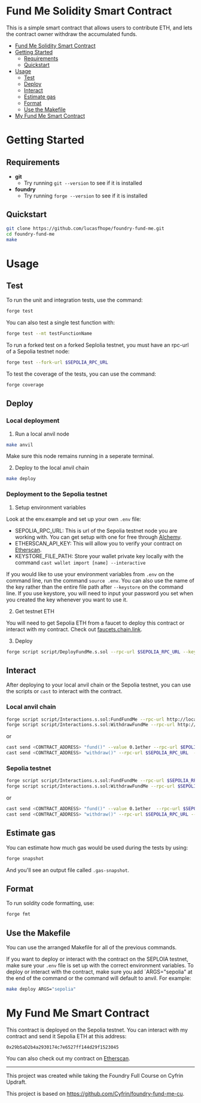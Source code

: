 # Fund Me Solidity Smart Contract

This is a simple smart contract that allows users to contribute ETH, and lets the contract owner withdraw the accumulated funds.

- [Fund Me Solidity Smart Contract](#fund-me-solidity-smart-contract)
- [Getting Started](#getting-started)
  - [Requirements](#requirements)
  - [Quickstart](#quickstart)
- [Usage](#usage)
  - [Test](#test)
  - [Deploy](#deploy)
  - [Interact](#interact)
  - [Estimate gas](#estimate-gas)
  - [Format](#format)
  - [Use the Makefile](#use-the-makefile)
- [My Fund Me Smart Contract](#my-fund-me-smart-contract)

# Getting Started

## Requirements

- **git**
    - Try running `git --version` to see if it is installed
- **foundry**
    - Try running `forge --version` to see if it is installed

## Quickstart

```bash
git clone https://github.com/lucasfhope/foundry-fund-me.git
cd foundry-fund-me
make
```

# Usage

## Test

To run the unit and integration tests, use the command:

```bash
forge test
```

You can also test a single test function with:

```bash
forge test --mt testFunctionName
```

To run a forked test on a forked Seplolia testnet, you must have an rpc-url of a Sepolia testnet node:

```bash
forge test --fork-url $SEPOLIA_RPC_URL
```

To test the coverage of the tests, you can use the command:

```bash
forge coverage
```

## Deploy

### Local deployment

1. Run a local anvil node

```bash
make anvil
```

Make sure this node remains running in a seperate terminal.

2. Deploy to the local anvil chain

```bash
make deploy
```

### Deployment to the Sepolia testnet

1. Setup environment variables

Look at the env.example and set up your own `.env` file:

- SEPOLIA_RPC_URL: This is url of the Sepolia testnet node you are working with. You can get setup with one for free through [Alchemy](https://www.alchemy.com).
- ETHERSCAN_API_KEY: This will allow you to verify your contract on [Etherscan](https://etherscan.io).
- KEYSTORE_FILE_PATH: Store your wallet private key locally with the command `cast wallet import [name] --interactive`

If you would like to use your environment variables from `.env` on the command line, run the command `source .env`. You can also use the name of the key rather than the entire file path after `--keystore` on the command line. If you use keystore, you will need to input your password you set when you created the key whenever you want to use it.

2. Get testnet ETH

You will need to get Sepolia ETH from a faucet to deploy this contract or interact with my contract. Check out [faucets.chain.link](https://faucets.chain.link/).

3. Deploy

```bash
forge script script/DeployFundMe.s.sol --rpc-url $SEPOLIA_RPC_URL --keystore $KEYSTORE_FILE_PATH --broadcast --verify --etherscan-api-key $ETHERSCAN_API_KEY
```

## Interact

After deploying to your local anvil chain or the Sepolia testnet, you can use the scripts or `cast` to interact with the contract.

### Local anvil chain
```bash
forge script script/Interactions.s.sol:FundFundMe --rpc-url http://localhost:8545 --private-key <ANVIL PRIVATE KEY> --broadcast
forge script script/Interactions.s.sol:WithdrawFundMe --rpc-url http://localhost:8545 --private-key <ANVIL PRIVATE KEY> --broadcast
```
or
```bash
cast send <CONTRACT_ADDRESS> "fund()" --value 0.1ether --rpc-url $EPOLIA_RPC_URL  --private-key <ANVIL PRIVATE KEY>
cast send <CONTRACT_ADDRESS> "withdraw()" --rpc-url $SEPOLIA_RPC_URL  --private-key <ANVIL PRIVATE KEY>
```

### Sepolia testnet
```bash
forge script script/Interactions.s.sol:FundFundMe --rpc-url $SEPOLIA_RPC_URL --keystore $KEYSTORE_FILE_PATH  --broadcast
forge script script/Interactions.s.sol:WithdrawFundMe --rpc-url $SEPOLIA_RPC_URL --keystore $KEYSTORE_FILE_PATH  --broadcast
```
or
```bash
cast send <CONTRACT_ADDRESS> "fund()" --value 0.1ether  --rpc-url $SEPOLIA_RPC_URL --keystore $KEYSTORE_FILE_PATH
cast send <CONTRACT_ADDRESS> "withdraw()" --rpc-url $SEPOLIA_RPC_URL --keystore $KEYSTORE_FILE_PATH
```

## Estimate gas

You can estimate how much gas would be used during the tests by using:

```bash
forge snapshot
```

And you'll see an output file called `.gas-snapshot`.

## Format

To run soldity code formatting, use:

```bash
forge fmt
```

## Use the Makefile

You can use the arranged Makefile for all of the previous commands. 

If you want to deploy or interact with the contract on the SEPLOIA testnet, make sure your `.env` file is set up with the correct environment variables. To deploy or interact with the contract, make sure you add `ARGS="sepolia" at the end of the command or the command will default to anvil. For example:

```bash
make deploy ARGS="sepolia"
```

# My Fund Me Smart Contract

This contract is deployed on the Sepolia testnet. You can interact with my contract and send it Sepolia ETH at this address:

`0x29b5aD2b4a2930174c7e6527ff144d29f1523045`

You can also check out my contract on [Etherscan](https://sepolia.etherscan.io/address/0x29b5aD2b4a2930174c7e6527ff144d29f1523045).

--- 

This project was created while taking the Foundry Full Course on Cyfrin Updraft. 

This project is based on https://github.com/Cyfrin/foundry-fund-me-cu.
